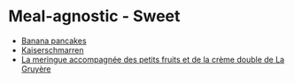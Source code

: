 # Meal-agnostic - Sweet
- [Banana pancakes](banana-pancakes.md)
- [Kaiserschmarren](kaiserschmarren.md)
- [La meringue accompagnée des petits fruits et de la crème double de La Gruyère](../dinner-recipe.md#meringue-double-cream-and-berries)
